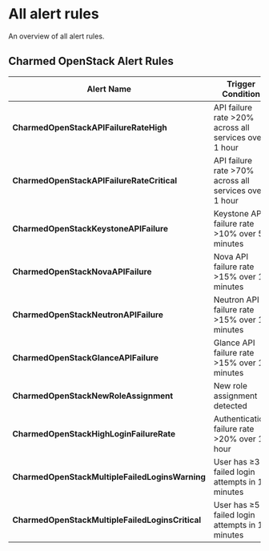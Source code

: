# All alert rules
An overview of all alert rules.

## Charmed OpenStack Alert Rules

| Alert Name | Trigger Condition | Severity |
|------------|-------------------|----------|
| **CharmedOpenStackAPIFailureRateHigh** | API failure rate >20% across all services over 1 hour | Warning |
| **CharmedOpenStackAPIFailureRateCritical** | API failure rate >70% across all services over 1 hour | Critical |
| **CharmedOpenStackKeystoneAPIFailure** | Keystone API failure rate >10% over 5 minutes | Warning |
| **CharmedOpenStackNovaAPIFailure** | Nova API failure rate >15% over 10 minutes | Warning |
| **CharmedOpenStackNeutronAPIFailure** | Neutron API failure rate >15% over 10 minutes | Warning |
| **CharmedOpenStackGlanceAPIFailure** | Glance API failure rate >15% over 10 minutes | Warning |
| **CharmedOpenStackNewRoleAssignment** | New role assignment detected | Warning |
| **CharmedOpenStackHighLoginFailureRate** | Authentication failure rate >20% over 1 hour | Warning |
| **CharmedOpenStackMultipleFailedLoginsWarning** | User has ≥3 failed login attempts in 10 minutes | Warning |
| **CharmedOpenStackMultipleFailedLoginsCritical** | User has ≥5 failed login attempts in 10 minutes | Critical |


